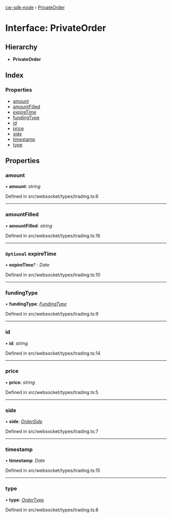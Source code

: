 [cw-sdk-node](../README.md) › [PrivateOrder](privateorder.md)

# Interface: PrivateOrder

## Hierarchy

* **PrivateOrder**

## Index

### Properties

* [amount](privateorder.md#amount)
* [amountFilled](privateorder.md#amountfilled)
* [expireTime](privateorder.md#optional-expiretime)
* [fundingType](privateorder.md#fundingtype)
* [id](privateorder.md#id)
* [price](privateorder.md#price)
* [side](privateorder.md#side)
* [timestamp](privateorder.md#timestamp)
* [type](privateorder.md#type)

## Properties

###  amount

• **amount**: *string*

Defined in src/websocket/types/trading.ts:6

___

###  amountFilled

• **amountFilled**: *string*

Defined in src/websocket/types/trading.ts:16

___

### `Optional` expireTime

• **expireTime**? : *Date*

Defined in src/websocket/types/trading.ts:10

___

###  fundingType

• **fundingType**: *[FundingType](../README.md#fundingtype)*

Defined in src/websocket/types/trading.ts:9

___

###  id

• **id**: *string*

Defined in src/websocket/types/trading.ts:14

___

###  price

• **price**: *string*

Defined in src/websocket/types/trading.ts:5

___

###  side

• **side**: *[OrderSide](../README.md#orderside)*

Defined in src/websocket/types/trading.ts:7

___

###  timestamp

• **timestamp**: *Date*

Defined in src/websocket/types/trading.ts:15

___

###  type

• **type**: *[OrderType](../README.md#ordertype)*

Defined in src/websocket/types/trading.ts:8
